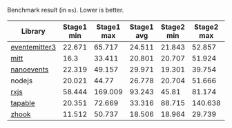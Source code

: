 Benchmark result (in `ms`). Lower is better.

|Library|Stage1 min|Stage1 max|Stage1 avg|Stage2 min|Stage2 max|Stage2 avg|Total min|Total max|Total avg|
|--|--|--|--|--|--|--|--|--|--|
|[eventemitter3](https://www.npmjs.com/package/eventemitter3)|22.671|65.717|24.511|21.843|52.857|25.249|44.696|118.574|49.76|
|[mitt](https://www.npmjs.com/package/mitt)|16.3|33.411|20.801|20.707|51.924|29.01|41.305|76.443|49.811|
|[nanoevents](https://www.npmjs.com/package/nanoevents)|22.319|49.157|29.971|19.301|39.754|21.712|42.109|85.204|51.683|
|nodejs|20.021|44.77|26.778|20.704|51.666|30.999|48.46|82.351|57.777|
|[rxjs](https://www.npmjs.com/package/rxjs)|58.444|169.009|93.243|45.81|81.174|60.604|121.737|229.424|153.847|
|[tapable](https://www.npmjs.com/package/tapable)|20.351|72.669|33.316|88.715|140.638|104.324|114.814|195.848|137.64|
|[zhook](https://www.npmjs.com/package/zhook)|11.512|50.737|18.506|18.964|29.739|20.023|32.237|77.469|38.529|
